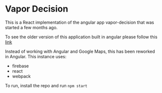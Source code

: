 # Vapor Decision
This is a React implementation of the angular app vapor-decision that was started a few months ago. 

To see the older version of this application built in angular please follow this [link](https://github.com/zagapyan/vapor-decision-beta 'vapor decision using angular')

Instead of working with Angular and Google Maps, this has been reworked in Angular.
This instance uses:
* firebase
* react
* webpack

To run, install the repo and run `npm start`
